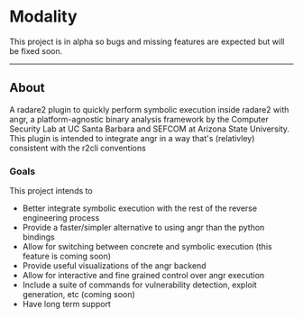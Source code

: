 # Modality

This project is in alpha so bugs and missing features are expected but will be fixed soon.

---

## About

A radare2 plugin to quickly perform symbolic execution inside radare2 with angr, a platform-agnostic binary analysis framework by the Computer Security Lab at UC Santa Barbara and SEFCOM at Arizona State University. This plugin is intended to integrate angr in a way that's (relativley) consistent with the r2cli conventions

### Goals

This project intends to
 - Better integrate symbolic execution with the rest of the reverse engineering process
 - Provide a faster/simpler alternative to using angr than the python bindings
 - Allow for switching between concrete and symbolic execution (this feature is coming soon)
 - Provide useful visualizations of the angr backend
 - Allow for interactive and fine grained control over angr execution
 - Include a suite of commands for vulnerability detection, exploit generation, etc (coming soon)
 - Have long term support


